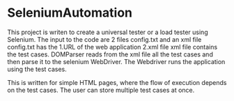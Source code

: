 # SeleniumAutomation
This project is writen to create a universal tester or a load tester using Selenium. The input to the code are 2 files config.txt and an xml file
config.txt has the
  1.URL of the web application
  2.xml file
xml file contains the test cases.
DOMParser reads from the xml file all the test cases and then parse it to the selenium WebDriver.
The Webdriver runs the application using the test cases.

This is written for simple HTML pages, where the flow of execution depends on the test cases.
The user can store multiple test cases at once.
